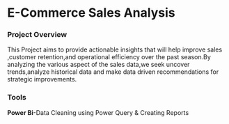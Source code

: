 # E-Commerce Sales Analysis

### Project Overview
This Project aims to provide actionable insights that will help improve sales ,customer retention,and operational efficiency over the past season.By analyzing the various aspect of the sales data,we seek uncover trends,analyze historical data and make data driven recommendations for strategic improvements.
### Tools
**Power Bi**-Data Cleaning using Power Query & Creating Reports
